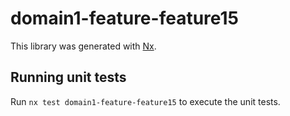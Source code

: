 # domain1-feature-feature15

This library was generated with [Nx](https://nx.dev).

## Running unit tests

Run `nx test domain1-feature-feature15` to execute the unit tests.
